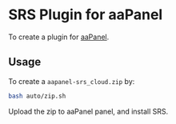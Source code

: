# SRS Plugin for aaPanel

To create a plugin for [aaPanel](https://www.aapanel.com).

## Usage

To create a `aapanel-srs_cloud.zip` by:

```bash
bash auto/zip.sh
```

Upload the zip to aaPanel panel, and install SRS.

